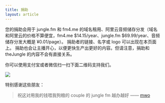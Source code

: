 ```yaml
---
title: 捐助
layout: article
---
```

您的捐助会用于 jungle.fm 和 fm4.me 的域名租用、阿里云音频储存分发（域名和阿里云的价格不算便宜，fm4.me $14.15/year、jungle.fm $69.99/year、音频储存分发大概是 ¥0.01/page）。
捐助者的链接、名字或 logo 可以出现在本页面上。
捐助也会让主播开心，以便更快生产出更好的内容。但请注意，捐助和 theJungle 的内容不会有直接关系。

你可以使用支付宝或者微信扫一扫下面二维码支持我们。

![](/assets/donate.jpg)

特别感谢这些朋友：
> 祝这对用我的钱喂我狗粮的 couple 的 jungle fm 越办越好 —— [mwo](https://mwo.sh)

